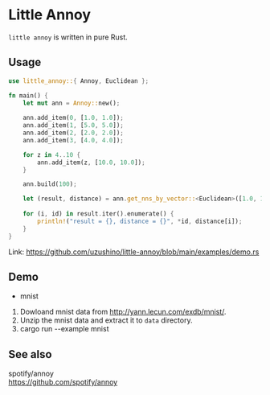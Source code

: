 # Little Annoy

`little annoy` is written in pure Rust.

## Usage

```rust
use little_annoy::{ Annoy, Euclidean };

fn main() {
    let mut ann = Annoy::new();
    
    ann.add_item(0, [1.0, 1.0]);
    ann.add_item(1, [5.0, 5.0]);
    ann.add_item(2, [2.0, 2.0]);
    ann.add_item(3, [4.0, 4.0]);

    for z in 4..10 {
        ann.add_item(z, [10.0, 10.0]);
    }

    ann.build(100);

    let (result, distance) = ann.get_nns_by_vector::<Euclidean>([1.0, 1.0], 5, -1);
   
    for (i, id) in result.iter().enumerate() {
        println!("result = {}, distance = {}", *id, distance[i]);
    }
}
```

Link: https://github.com/uzushino/little-annoy/blob/main/examples/demo.rs


## Demo

- mnist

1. Dowloand mnist data from http://yann.lecun.com/exdb/mnist/.
2. Unzip the mnist data and extract it to `data` directory. 
3. cargo run --example mnist

## See also

spotify/annoy  
https://github.com/spotify/annoy
